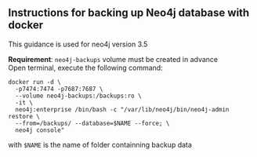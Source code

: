 ## Instructions for backing up Neo4j database with docker
This guidance is used for neo4j version 3.5

**Requirement**: `neo4j-backups` volume must be created in advance<br>
Open terminal, execute the following command:
```
docker run -d \
  -p7474:7474 -p7687:7687 \
  --volume neo4j-backups:/backups:ro \
  -it \
  neo4j:enterprise /bin/bash -c "/var/lib/neo4j/bin/neo4j-admin restore \
  --from=/backups/ --database=$NAME --force; \
  neo4j console"
```
with `$NAME` is the name of folder containning backup data
